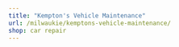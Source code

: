 ```yaml
---
title: "Kempton's Vehicle Maintenance"
url: /milwaukie/kemptons-vehicle-maintenance/
shop: car repair
---
```

